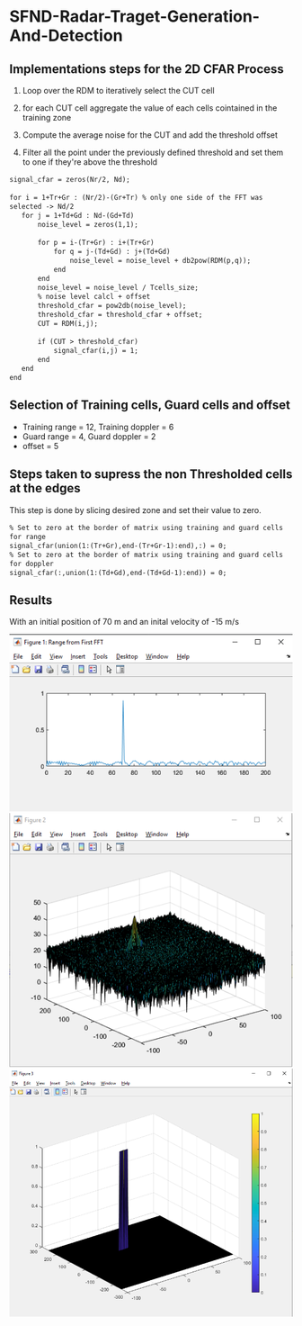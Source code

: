 # SFND-Radar-Traget-Generation-And-Detection

## Implementations steps for the 2D CFAR Process

1) Loop over the RDM to iteratively select the CUT cell

2) for each CUT cell aggregate the value of each cells cointained in the training zone 

3) Compute the average noise for the CUT and add the threshold offset

4) Filter all the point under the previously defined threshold and set them to one if they're above the threshold
 ```
signal_cfar = zeros(Nr/2, Nd);

for i = 1+Tr+Gr : (Nr/2)-(Gr+Tr) % only one side of the FFT was selected -> Nd/2
    for j = 1+Td+Gd : Nd-(Gd+Td)
        noise_level = zeros(1,1);
        
        for p = i-(Tr+Gr) : i+(Tr+Gr)
            for q = j-(Td+Gd) : j+(Td+Gd)
                noise_level = noise_level + db2pow(RDM(p,q));   
            end
        end
        noise_level = noise_level / Tcells_size;
        % noise level calcl + offset
        threshold_cfar = pow2db(noise_level);
        threshold_cfar = threshold_cfar + offset;
        CUT = RDM(i,j);

        if (CUT > threshold_cfar)
            signal_cfar(i,j) = 1;
        end
    end
end

 ```
## Selection of Training cells, Guard cells and offset
- Training range = 12, Training doppler = 6
- Guard range = 4, Guard doppler = 2
- offset = 5

## Steps taken to supress the non Thresholded cells at the edges

This step is done by slicing desired zone and set their value to zero.
```
% Set to zero at the border of matrix using training and guard cells for range 
signal_cfar(union(1:(Tr+Gr),end-(Tr+Gr-1):end),:) = 0; 
% Set to zero at the border of matrix using training and guard cells for doppler
signal_cfar(:,union(1:(Td+Gd),end-(Td+Gd-1):end)) = 0; 
```

## Results

With an initial position of 70 m and an inital velocity of -15 m/s

<img src="images/Range_FFT.PNG" />

<img src="images/FFT2_signal.PNG" />

<img src="images/2D_CFAR_FFT.PNG" />